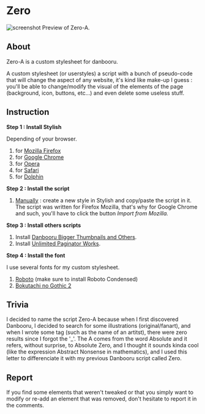 # Zero

![screenshot](https://a.pomf.cat/nfmxrw.png)
Preview of Zero-A.

About
-------------------------------

Zero-A is a custom stylesheet for danbooru.

A custom stylesheet (or userstyles) a script with a bunch of pseudo-code that will change the aspect of any website, it's kind like make-up I guess : you'll be able to change/modify the visual of the elements of the page (background, icon, buttons, etc...) and even delete some useless stuff.


Instruction
-------------------------------

<strong>Step 1 : Install Stylish</strong>

<span>Depending of your browser.</span>
<ol>
<li>for <a href="https://addons.mozilla.org/en-US/firefox/addon/stylish/">Mozilla Firefox</a></li>
<li>for <a href="https://chrome.google.com/webstore/detail/stylish-custom-themes-for/fjnbnpbmkenffdnngjfgmeleoegfcffe?hl=en">Google Chrome</a></li>
<li>for <a href="https://addons.opera.com/en/extensions/details/stylish/">Opera</a></li>
<li>for <a href="http://sobolev.us/stylish/">Safari</a></li>
<li> for <a href="https://play.google.com/store/apps/details?id=ru.pmmlabs.stylish&amp;hl=en">Dolphin</a></li>
</ol>

<strong>Step 2 : Install the script </strong>
<ol>
<li> <a href="https://pastebin.com/N3mPSnGZ">Manually</a> : create a new style in Stylish and copy/paste the script in it. The script was written for Firefox Mozilla, that's why for Google Chrome and such, you'll have to click the button <i>Import from Mozilla.</i></li>
</ol>

<strong>Step 3 : Install others scripts </strong>
<ol>
<li>Install <a href="https://greasyfork.org/en/scripts/32347-danbooru-bigger-thumbnails-and-others">Danbooru Bigger Thumbnails and Others</a>.</li>
<li>Install <a href="https://greasyfork.org/en/scripts/5250-unlimited-paginator-works?version=31952">Unlimited Paginator Works</a>.</li>
</ol>

<strong>Step 4 : Install the font </strong>

I use several fonts for my custom stylesheet.
<ol>
<li> <a href="https://www.fontsquirrel.com/fonts/roboto">Roboto</a> (make sure to install Roboto Condensed)</li>
<li> <a href="http://www.freejapanesefont.com/bokutachi-gothic-2-bold/">Bokutachi no Gothic 2 </a></li>
</ol>


Trivia
-------------------------------

I decided to name the script Zero-A because when I first discovered Danbooru, I decided to search for some illustrations (original/fanart), and when I wrote some tag (such as the name of an artitst), there were zero results since I forgot the '_'. The A comes from the word Absolute and it refers, without surprise, to Absolute Zero, and I thought it sounds kinda cool (like the expression Abstract Nonsense in mathematics), and I used this letter to differenciate it with my previous Danbooru script called Zero.


Report
-------------------------------

If you find some elements that weren't tweaked or that you simply want to modify or re-add an element that was removed, don't hesitate to report it in the comments.


